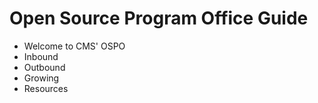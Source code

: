 # Open Source Program Office Guide 

- Welcome to CMS' OSPO
- Inbound
- Outbound
- Growing
- Resources 
